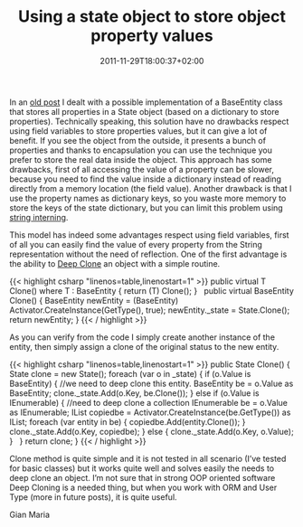 ﻿---
title: "Using a state object to store object property values"
description: ""
date: 2011-11-29T18:00:37+02:00
draft: false
tags: [Architecture]
categories: [Software Architecture]
---
In an [old post](http://www.codewrecks.com/blog/index.php/2011/06/13/leverage-the-concept-of-state-of-your-entities/) I dealt with a possible implementation of a BaseEntity class that stores all properties in a State object (based on a dictionary to store properties). Technically speaking, this solution have no drawbacks respect using field variables to store properties values, but it can give a lot of benefit. If you see the object from the outside, it presents a bunch of properties and thanks to encapsulation you can use the technique you prefer to store the real data inside the object. This approach has some drawbacks, first of all accessing the value of a property can be slower, because you need to find the value inside a dictionary instead of reading directly from a memory location (the field value). Another drawback is that I use the property names as dictionary keys, so you waste more memory to store the keys of the state dictionary, but you can limit this problem using [string interning](http://en.wikipedia.org/wiki/String_interning).

This model has indeed some advantages respect using field variables, first of all you can easily find the value of every property from the String representation without the need of reflection. One of the first advantage is the ability to [Deep Clone](http://en.wikipedia.org/wiki/Deep_copy#Deep_copy) an object with a simple routine.

{{< highlight csharp "linenos=table,linenostart=1" >}}
public virtual T Clone<T>() where T : BaseEntity
{
return (T) Clone();
}
 
public virtual BaseEntity Clone()
{
BaseEntity newEntity = (BaseEntity)
Activator.CreateInstance(GetType(), true);
newEntity._state = State.Clone();
return newEntity;
}
{{< / highlight >}}

As you can verify from the code I simply create another instance of the entity, then simply assign a clone of the original status to the new entity.

{{< highlight csharp "linenos=table,linenostart=1" >}}
public State Clone()
{
State clone = new State();
foreach (var o in _state)
{
if (o.Value is BaseEntity)
{
//we need to deep clone this entity.
BaseEntity be = o.Value as BaseEntity;
clone._state.Add(o.Key, be.Clone());
}
else if (o.Value is IEnumerable<BaseEntity>)
{
//need to deep clone a collection
IEnumerable<BaseEntity> be = o.Value as IEnumerable<BaseEntity>;
IList copiedbe = Activator.CreateInstance(be.GetType()) as IList;
foreach (var entity in be)
{
copiedbe.Add(entity.Clone());
}
clone._state.Add(o.Key, copiedbe);
}
else
{
clone._state.Add(o.Key, o.Value);
}
 
}
return clone;
}
{{< / highlight >}}

Clone method is quite simple and it is not tested in all scenario (I’ve tested for basic classes) but it works quite well and solves easily the needs to deep clone an object. I’m not sure that in strong OOP oriented software Deep Cloning is a needed thing, but when you work with ORM and User Type (more in future posts), it is quite useful.

Gian Maria
